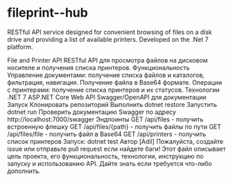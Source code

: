 # fileprint--hub

RESTful API service designed for convenient browsing of files on a disk drive and providing a list of available printers. Developed on the .Net 7 platform.

File and Printer API
RESTful API для просмотра файлов на дисковом носителе и получения списка принтеров.
Функциональность
Управление документами: получение списка файлов и каталогов, фильтрация, навигация.
Получение файла в Base64 формате.
Операции с принтерами: получение списка принтеров и их статусов.
Технологии
.NET 7
ASP.NET Core Web API
Swagger/OpenAPI для документации
Запуск
Клонировать репозиторий
Выполнить dotnet restore
Запустить dotnet run
Проверить документацию Swagger по адресу http://localhost:7000/swagger
Эндпоинты
GET /api/files - получить встроенную флешку
GET /api/files/{path} - получить файлы по пути
GET /api/files/file - получить файл в Base64
GET /api/printers - получить список принтеров
Запуск: dotnet test
Автор
[Adil]
Пожалуйста, создайте issue или отправьте pull request если найдете баги!
Этот файл описывает цель проекта, его функциональность, технологии, инструкцию по запуску и использованию API. Дайте знать если требуется что-либо дополнить.
